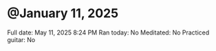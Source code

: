 # @January 11, 2025

Full date: May 11, 2025 8:24 PM
Ran today: No
Meditated: No
Practiced guitar: No